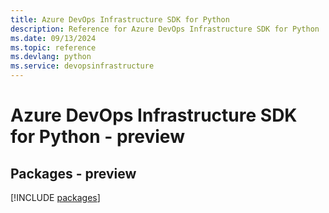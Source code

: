 ```yaml
---
title: Azure DevOps Infrastructure SDK for Python
description: Reference for Azure DevOps Infrastructure SDK for Python
ms.date: 09/13/2024
ms.topic: reference
ms.devlang: python
ms.service: devopsinfrastructure
---
```

# Azure DevOps Infrastructure SDK for Python - preview
## Packages - preview
[!INCLUDE [packages](devops-infrastructure-index.md)]